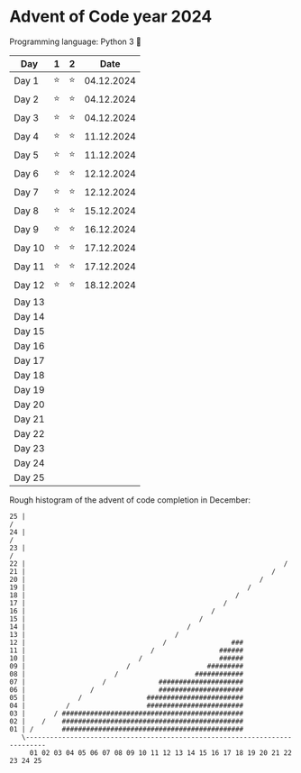 # Advent of Code year 2024

Programming language: Python 3 &#128013;

| Day    | 1        | 2        | Date       |
|--------|----------|----------|------------|
| Day 1  | &#11088; | &#11088; | 04.12.2024 |
| Day 2  | &#11088; | &#11088; | 04.12.2024 |
| Day 3  | &#11088; | &#11088; | 04.12.2024 |
| Day 4  | &#11088; | &#11088; | 11.12.2024 |
| Day 5  | &#11088; | &#11088; | 11.12.2024 |
| Day 6  | &#11088; | &#11088; | 12.12.2024 |
| Day 7  | &#11088; | &#11088; | 12.12.2024 |
| Day 8  | &#11088; | &#11088; | 15.12.2024 |
| Day 9  | &#11088; | &#11088; | 16.12.2024 |
| Day 10 | &#11088; | &#11088; | 17.12.2024 |
| Day 11 | &#11088; | &#11088; | 17.12.2024 |
| Day 12 | &#11088; | &#11088; | 18.12.2024 |
| Day 13 |          |          |            |
| Day 14 |          |          |            |
| Day 15 |          |          |            |
| Day 16 |          |          |            |
| Day 17 |          |          |            |
| Day 18 |          |          |            |
| Day 19 |          |          |            |
| Day 20 |          |          |            |
| Day 21 |          |          |            |
| Day 22 |          |          |            |
| Day 23 |          |          |            |
| Day 24 |          |          |            |
| Day 25 |          |          |            |


Rough histogram of the advent of code completion in December:

```
25 |                                                                         /
24 |                                                                      /
23 |                                                                   /
22 |                                                                /
21 |                                                             /
20 |                                                          /
19 |                                                       /
18 |                                                    /
17 |                                                 / 
16 |                                              /    
15 |                                           /       
14 |                                        /          
13 |                                     /             
12 |                                  /                ###
11 |                               /                ######
10 |                            /                   ######
09 |                         /                   #########
08 |                      /                   ############
07 |                   /             #####################
06 |                /                #####################
05 |             /                ########################
04 |          /                   ########################
03 |       / #############################################
02 |    /    #############################################
01 | /       #############################################
   \---------------------------------------------------------------------------
     01 02 03 04 05 06 07 08 09 10 11 12 13 14 15 16 17 18 19 20 21 22 23 24 25
```
